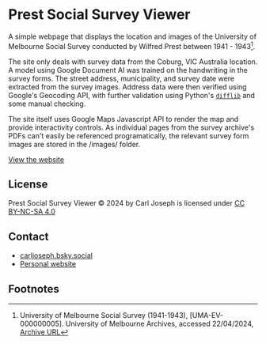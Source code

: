 

# Prest Social Survey Viewer

A simple webpage that displays the location and images of the University of Melbourne Social Survey conducted by Wilfred Prest between 1941 - 1943[^1].

The site only deals with survey data from the Coburg, VIC Australia location. A model using Google Document AI was trained on the handwriting in the survey forms. The street address, municipality, and survey date were extracted from the survey images. Address data were then verified using Google's Geocoding API, with further validation using Python's [`difflib`](https://docs.python.org/3/library/difflib.html) and some manual checking. 

The site itself uses Google Maps Javascript API to render the map and provide interactivity controls. As individual pages from the survey archive's PDFs can't easily be referenced programatically, the relevant survey form images are stored in the /images/ folder. 

[View the website](https://carljoseph.github.io/prestsurvey)


## License

Prest Social Survey Viewer © 2024 by Carl Joseph is licensed under [CC BY-NC-SA 4.0](https://creativecommons.org/licenses/by-nc-sa/4.0/)


## Contact

- [carljoseph.bsky.social](https://bsky.app/profile/carljoseph.bsky.social)
- [Personal website](https://carljoseph.com.au)


## Footnotes
[^1]: University of Melbourne Social Survey (1941-1943), \[UMA-EV-000000005\]. University of Melbourne Archives, accessed 22/04/2024, [Archive URL](https://uma.recollectcms.com/nodes/view/499422)
